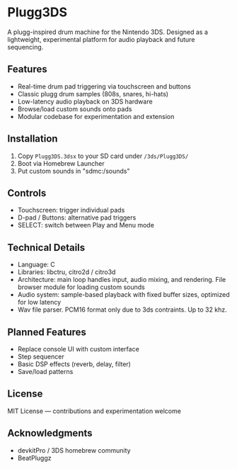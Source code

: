 # Plugg3DS

A plugg-inspired drum machine for the Nintendo 3DS. Designed as a lightweight, experimental platform for audio playback and future sequencing.

## Features
- Real-time drum pad triggering via touchscreen and buttons  
- Classic plugg drum samples (808s, snares, hi-hats)  
- Low-latency audio playback on 3DS hardware
- Browse/load custom sounds onto pads   
- Modular codebase for experimentation and extension  

## Installation
1. Copy `Plugg3DS.3dsx` to your SD card under `/3ds/Plugg3DS/`  
2. Boot via Homebrew Launcher
3. Put custom sounds in "sdmc:/sounds"

## Controls
- Touchscreen: trigger individual pads  
- D-pad / Buttons: alternative pad triggers
- SELECT: switch between Play and Menu mode

## Technical Details
- Language: C  
- Libraries: libctru, citro2d / citro3d  
- Architecture: main loop handles input, audio mixing, and rendering. File browser module for loading custom sounds  
- Audio system: sample-based playback with fixed buffer sizes, optimized for low latency
- Wav file parser. PCM16 format only due to 3ds contraints. Up to 32 khz.

## Planned Features
- Replace console UI with custom interface
- Step sequencer    
- Basic DSP effects (reverb, delay, filter)  
- Save/load patterns  

## License
MIT License — contributions and experimentation welcome  

## Acknowledgments
- devkitPro / 3DS homebrew community  
- BeatPluggz 
